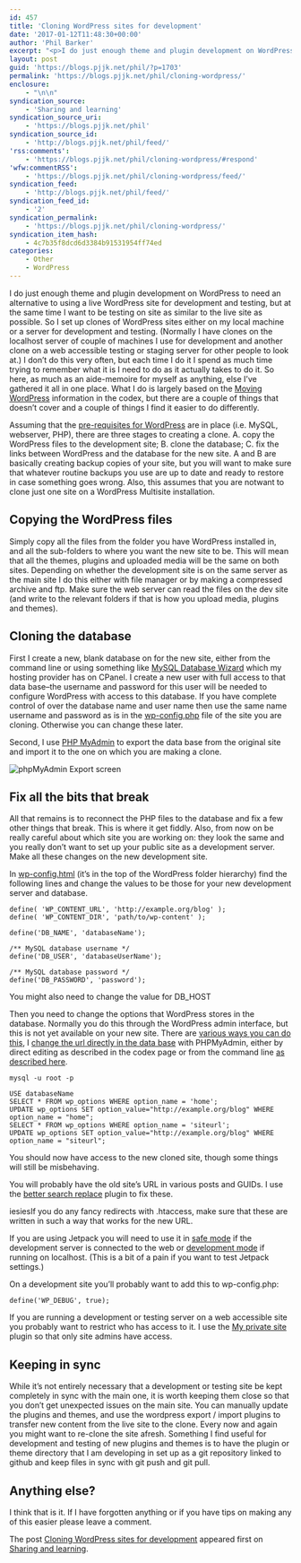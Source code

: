 ```yaml
---
id: 457
title: 'Cloning WordPress sites for development'
date: '2017-01-12T11:48:30+00:00'
author: 'Phil Barker'
excerpt: "<p>I do just enough theme and plugin development on WordPress to need an alternative to using a live WordPress site for development and testing, but at the same time I want to be testing on site as similar to the live site as possible. So I set up clones&nbsp;of WordPress sites either on my local &hellip; <a href=\"https://blogs.pjjk.net/phil/cloning-wordpress/\">Continue reading <span>Cloning WordPress sites for development</span> <span>&rarr;</span></a></p>\n<p>The post <a rel=\"nofollow\" href=\"https://blogs.pjjk.net/phil/cloning-wordpress/\">Cloning WordPress sites for development</a> appeared first on <a rel=\"nofollow\" href=\"https://blogs.pjjk.net/phil\">Sharing and learning</a>.</p>"
layout: post
guid: 'https://blogs.pjjk.net/phil/?p=1703'
permalink: 'https://blogs.pjjk.net/phil/cloning-wordpress/'
enclosure:
    - "\n\n"
syndication_source:
    - 'Sharing and learning'
syndication_source_uri:
    - 'https://blogs.pjjk.net/phil'
syndication_source_id:
    - 'http://blogs.pjjk.net/phil/feed/'
'rss:comments':
    - 'https://blogs.pjjk.net/phil/cloning-wordpress/#respond'
'wfw:commentRSS':
    - 'https://blogs.pjjk.net/phil/cloning-wordpress/feed/'
syndication_feed:
    - 'http://blogs.pjjk.net/phil/feed/'
syndication_feed_id:
    - '2'
syndication_permalink:
    - 'https://blogs.pjjk.net/phil/cloning-wordpress/'
syndication_item_hash:
    - 4c7b35f8dcd6d3384b91531954ff74ed
categories:
    - Other
    - WordPress
---
```


I do just enough theme and plugin development on WordPress to need an alternative to using a live WordPress site for development and testing, but at the same time I want to be testing on site as similar to the live site as possible. So I set up clones of WordPress sites either on my local machine or a server for development and testing. (Normally I have clones on the localhost server of couple of machines I use for development and another clone on a web accessible testing or staging server for other people to look at.) I don’t do this very often, but each time I do it I spend as much time trying to remember what it is I need to do as it actually takes to do it. So here, as much as an aide-memoire for myself as anything, else I’ve gathered it all in one place. What I do is largely based on the [Moving WordPress](https://codex.wordpress.org/Moving_WordPress) information in the codex, but there are a couple of things that doesn’t cover and a couple of things I find it easier to do differently.

Assuming that the [pre-requisites for WordPress](https://wordpress.org/about/requirements/) are in place (i.e. MySQL, webserver, PHP), there are three stages to creating a clone. A. copy the WordPress files to the development site; B. clone the database; C. fix the links between WordPress and the database for the new site. A and B are basically creating backup copies of your site, but you will want to make sure that whatever routine backups you use are up to date and ready to restore in case something goes wrong. Also, this assumes that you are notwant to clone just one site on a WordPress Multisite installation.

## Copying the WordPress files

Simply copy all the files from the folder you have WordPress installed in, and all the sub-folders to where you want the new site to be. This will mean that all the themes, plugins and uploaded media will be the same on both sites. Depending on whether the development site is on the same server as the main site I do this either with file manager or by making a compressed archive and ftp. Make sure the web server can read the files on the dev site (and write to the relevant folders if that is how you upload media, plugins and themes).

## Cloning the database

First I create a new, blank database on for the new site, either from the command line or using something like [MySQL Database Wizard](https://documentation.cpanel.net/display/ALD/MySQL+Database+Wizard) which my hosting provider has on CPanel. I create a new user with full access to that data base–the username and password for this user will be needed to configure WordPress with access to this database. If you have complete control of over the database name and user name then use the same name username and password as is in the [wp-config.php](https://codex.wordpress.org/Editing_wp-config.php) file of the site you are cloning. Otherwise you can change these later.

Second, I use [PHP MyAdmin](https://www.phpmyadmin.net/) to export the data base from the original site and import it to the one on which you are making a clone.

![phpMyAdmin Export screen](https://blogs.pjjk.net/phil/content/uploads/phpMyAdminExport-640x286.png)

## Fix all the bits that break

All that remains is to reconnect the PHP files to the database and fix a few other things that break. This is where it get fiddly. Also, from now on be really careful about which site you are working on: they look the same and you really don’t want to set up your public site as a development server. Make all these changes on the new development site.

In [wp-config.html](https://codex.wordpress.org/Editing_wp-config.php) (it’s in the top of the WordPress folder hierarchy) find the following lines and change the values to be those for your new development server and database.

```
define( 'WP_CONTENT_URL', 'http://example.org/blog' );
define( 'WP_CONTENT_DIR', 'path/to/wp-content' );

define('DB_NAME', 'databaseName');

/** MySQL database username */
define('DB_USER', 'databaseUserName');

/** MySQL database password */
define('DB_PASSWORD', 'password');
```

You might also need to change the value for DB\_HOST

Then you need to change the options that WordPress stores in the database. Normally you do this through the WordPress admin interface, but this is not yet available on your new site. There are [various ways you can do this](https://codex.wordpress.org/Changing_The_Site_URL), I [change the url directly in the data base](https://codex.wordpress.org/Changing_The_Site_URL#Changing_the_URL_directly_in_the_database) with PHPMyAdmin, either by direct editing as described in the codex page or from the command line [as described here](https://www.liberiangeek.net/2014/08/change-wordpress-home-site-url-via-mysql-database-servers/).

```
mysql -u root -p

USE databaseName
SELECT * FROM wp_options WHERE option_name = 'home';
UPDATE wp_options SET option_value="http://example.org/blog" WHERE option_name = "home";
SELECT * FROM wp_options WHERE option_name = 'siteurl';
UPDATE wp_options SET option_value="http://example.org/blog" WHERE option_name = "siteurl";
```

You should now have access to the new cloned site, though some things will still be misbehaving.

You will probably have the old site’s URL in various posts and GUIDs. I use the [better search replace](https://en-gb.wordpress.org/plugins/better-search-replace/) plugin to fix these.

iesiesIf you do any fancy redirects with .htaccess, make sure that these are written in such a way that works for the new URL.

If you are using Jetpack you will need to use it in [safe mode](https://jetpack.com/support/safe-mode/) if the development server is connected to the web or [development mode](https://jetpack.com/support/development-mode/) if running on localhost. (This is a bit of a pain if you want to test Jetpack settings.)

On a development site you’ll probably want to add this to wp-config.php:

```
define('WP_DEBUG', true);
```

If you are running a development or testing server on a web accessible site you probably want to restrict who has access to it. I use the [My private site](https://wordpress.org/plugins-wp/jonradio-private-site/) plugin so that only site admins have access.

## Keeping in sync

While it’s not entirely necessary that a development or testing site be kept completely in sync with the main one, it is worth keeping them close so that you don’t get unexpected issues on the main site. You can manually update the plugins and themes, and use the wordpress export / import plugins to transfer new content from the live site to the clone. Every now and again you might want to re-clone the site afresh. Something I find useful for development and testing of new plugins and themes is to have the plugin or theme directory that I am developing in set up as a git repository linked to github and keep files in sync with git push and git pull.

## Anything else?

I think that is it. If I have forgotten anything or if you have tips on making any of this easier please leave a comment.

The post [Cloning WordPress sites for development](https://blogs.pjjk.net/phil/cloning-wordpress/) appeared first on [Sharing and learning](https://blogs.pjjk.net/phil).